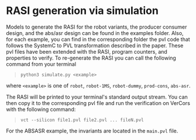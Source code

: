 # RASI generation via simulation

Models to generate the RASI for the robot variants, the producer consumer design, and the abs/asr design can be found in the examples folder. Also, for each example, you can find in the corresponding folder the pvl code that follows the SystemC to PVL transformation described in the paper. These pvl files have been extended with the RASI, program counters, and properties to verify. To re-generate the RASI you can call the following command from your terminal

> `python3 simulate.py <example>`
    
where `<example>` is one of `robot`, `robot-1MS`, `robot-dummy`, `prod-cons`, `abs-asr`.
    
The RASI will be printed to your terminal's standard output stream. You can then copy it to the corresponding pvl file and run the verification on VerCors with the following command:

> `vct --silicon file1.pvl file2.pvl ... fileN.pvl`

For the ABSASR example, the invariants are located in the `main.pvl` file.